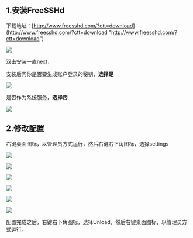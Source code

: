 
## 1.安装FreeSSHd

下载地址：[http://www.freesshd.com/?ctt=download](http://www.freesshd.com/?ctt=download "http://www.freesshd.com/?ctt=download")

![](assets/image-20221127214930304-20230610173810-qt5x0re.png)

双击安装一直next，

安装后问你是否要生成账户登录的秘钥，**选择是**

![](assets/image-20221127214936483-20230610173810-3apti9y.png)

是否作为系统服务，**选择否**

![](assets/image-20221127214942373-20230610173810-p8mwktt.png)

## 2.修改配置

右键桌面图标，以管理员方式运行，然后右键右下角图标，选择settings

![](assets/image-20221127214948999-20230610173810-95104in.png)

![](assets/image-20221127214955704-20230610173810-korap38.png)

![](assets/image-20221127215000480-20230610173810-uctslx1.png)

![](assets/image-20221127215004319-20230610173810-e73d2b6.png)

![](assets/image-20221127215009070-20230610173810-8sg4ygh.png)

![](assets/image-20221127215013599-20230610173810-qv4p719.png)

配置完成之后，右键右下角图标，选择Unload，然后右键桌面图标，以管理员方式运行。
